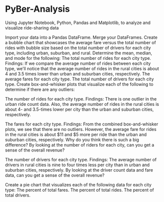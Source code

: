 # PyBer-Analysis
Using Jupyter Notebook, Python, Pandas and Matplotlib, to analyze and visualize ride-sharing data

Import your data into a Pandas DataFrame.
Merge your DataFrames.
Create a bubble chart that showcases the average fare versus the total number of rides with bubble size based on the total number of drivers for each city type, including urban, suburban, and rural.
Determine the mean, median, and mode for the following:
The total number of rides for each city type.
Findings:
If we compare the average number of rides between each city type, we'll notice that the average number of rides in the rural cities is about 4 and 3.5 times lower than urban and suburban cities, respectively.
The average fares for each city type.
The total number of drivers for each city type.
Create box-and-whisker plots that visualize each of the following to determine if there are any outliers:

The number of rides for each city type.
Findings:
There is one outlier in the urban ride count data. Also, the average number of rides in the rural cities is about 4- and 3.5-times lower per city than the urban and suburban cities, respectively.

The fares for each city type.
Findings:
From the combined box-and-whisker plots, we see that there are no outliers. However, the average fare for rides in the rural cities is about $11 and $5 more per ride than the urban and suburban cities, respectively. Why do you think there is such a big difference? By looking at the number of riders for each city, can you get a sense of the overall revenue?

The number of drivers for each city type.
Findings:
The average number of drivers in rural cities is nine to four times less per city than in urban and suburban cities, respectively. By looking at the driver count data and fare data, can you get a sense of the overall revenue?

Create a pie chart that visualizes each of the following data for each city type:
The percent of total fares.
The percent of total rides.
The percent of total drivers.